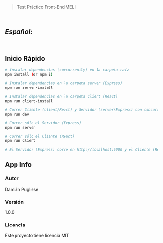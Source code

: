 > Test Práctico Front-End MELI

&nbsp;  

## ***Español:***
&nbsp;
## Inicio Rápido  

``` bash
# Instalar dependencias (concurrently) en la carpeta raíz
npm install (or npm i)

# Instalar dependencias en la carpeta server (Express)
npm run server-install

# Instalar dependencias en la carpeta client (React)
npm run client-install

# Correr Cliente (client/React) y Servidor (server/Express) con concurrently simultáneamente
npm run dev

# Correr sólo el Servidor (Express) 
npm run server

# Correr sólo el Cliente (React) 
npm run client

# El Servidor (Express) corre en http://localhost:5000 y el Cliente (React) en http://localhost:3000
```

## App Info

### Autor

Damián Pugliese

### Versión

1.0.0

### Licencia

Este proyecto tiene licencia MIT


